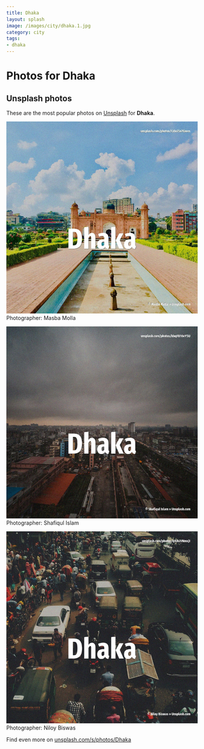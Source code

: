 ```yaml
---
title: Dhaka
layout: splash
image: /images/city/dhaka.1.jpg
category: city
tags:
- dhaka
---
```

# Photos for Dhaka
 
## Unsplash photos
These are the most popular photos on [Unsplash](https://unsplash.com) for **Dhaka**.
 
![Dhaka](/images/city/dhaka.1.jpg)
Photographer:  Masba Molla
 
![Dhaka](/images/city/dhaka.2.jpg)
Photographer:  Shafiqul Islam
 
![Dhaka](/images/city/dhaka.3.jpg)
Photographer:  Niloy Biswas
 
Find even more on [unsplash.com/s/photos/Dhaka](https://unsplash.com/s/photos/Dhaka)
 
